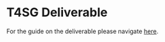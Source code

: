 # T4SG Deliverable
For the guide on the deliverable please navigate [here](https://t4sg.notion.site/F21-Software-Engineer-Deliverable-5b06876e3ad94883a5f3cd18a51509d4).
